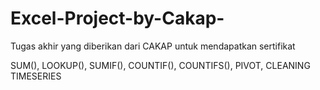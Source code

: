 # Excel-Project-by-Cakap-

Tugas akhir yang diberikan dari CAKAP untuk mendapatkan sertifikat 

SUM(), LOOKUP(), SUMIF(), COUNTIF(), COUNTIFS(), PIVOT, CLEANING TIMESERIES
